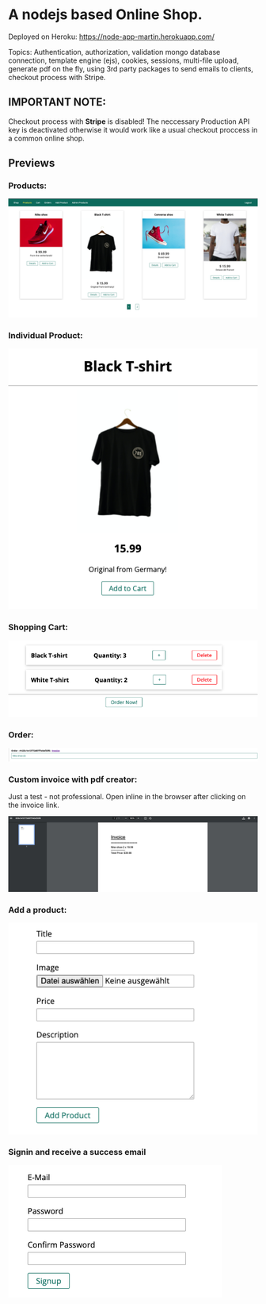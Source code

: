 # A nodejs based Online Shop.

Deployed on Heroku: 
https://node-app-martin.herokuapp.com/

Topics: Authentication, authorization, validation mongo database connection, template engine (ejs), cookies, sessions, multi-file upload, generate pdf on the fly, using 3rd party packages to send emails to clients, checkout process with Stripe. 

## IMPORTANT NOTE: 
Checkout process with **Stripe** is disabled! The neccessary Production API key is deactivated otherwise it would work like a usual checkout proccess in a common online shop.

## Previews

### Products:

![Products](./previews/shop.png)

### Individual Product:

![Product](./previews/product.png)


### Shopping Cart:

![Products](./previews/cart.png)

### Order:

![Products](./previews/order.png)

### Custom invoice with pdf creator: 

Just a test - not professional. Open inline in the browser after clicking on the invoice link. 

![Products](./previews/invoice.png)


### Add a product:

![Products](./previews/add-product.png)


### Signin and receive a success email

![Products](./previews/signin.png)



